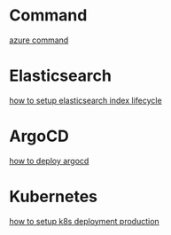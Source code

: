# Command
[azure command](essential-command/azure-command.md)

# Elasticsearch
[how to setup elasticsearch index lifecycle](how-to-setup-elasticsearch-index-lifecycle/README.md)

# ArgoCD
[how to deploy argocd](how-to-deploy-argocd/README.md)

# Kubernetes
[how to setup k8s deployment production](./how-to-setup-k8s-deployment-production/README.md)
